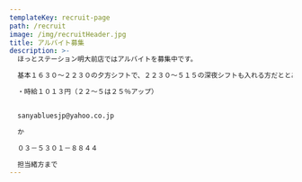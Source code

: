```yaml
---
templateKey: recruit-page
path: /recruit
image: /img/recruitHeader.jpg
title: アルバイト募集
description: >-
  ほっとステーション明大前店ではアルバイトを募集中です。

  基本１６３０～２２３０の夕方シフトで、２２３０～５１５の深夜シフトも入れる方だととありがたいです。どちらかしか入れない方も相談可。２０歳～３５歳位まで。週４日程度（応相談）｡交通費が出せないので徒歩圏内の方。フリーターの方歓迎。

  ・時給１０１３円（２２～５は２５％アップ）


  sanyabluesjp@yahoo.co.jp

  か

  ０３－５３０１－８８４４

  担当緒方まで
---
```

